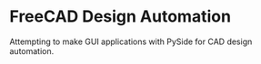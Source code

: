 # FreeCAD Design Automation

Attempting to make GUI applications with PySide for CAD design automation.